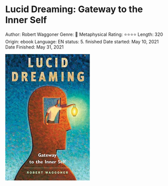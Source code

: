 # Lucid Dreaming: Gateway to the Inner Self

Author: Robert Waggoner
Genre: 👻 Metaphysical
Rating: ⭐️⭐️⭐️⭐️
Length: 320
Origin: ebook
Language: EN
status: 5. finished
Date started: May 10, 2021
Date Finished: May 31, 2021

![Lucid%20Dreaming%20Gateway%20to%20the%20Inner%20Self%2044bc6947cb7d4aff9cdee5331c9307f0/Untitled.png](Lucid%20Dreaming%20Gateway%20to%20the%20Inner%20Self%2044bc6947cb7d4aff9cdee5331c9307f0/Untitled.png)